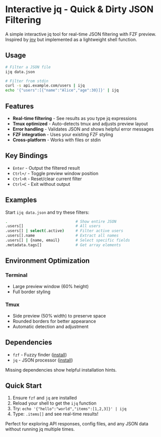 # Interactive jq - Quick & Dirty JSON Filtering

A simple interactive jq tool for real-time JSON filtering with FZF preview. Inspired by [jnv](https://github.com/ynqa/jnv) but implemented as a lightweight shell function.

## Usage

```bash
# Filter a JSON file
ijq data.json

# Filter from stdin
curl -s api.example.com/users | ijq
echo '{"users":[{"name":"Alice","age":30}]}' | ijq
```

## Features

- **Real-time filtering** - See results as you type jq expressions
- **Tmux optimized** - Auto-detects tmux and adjusts preview layout
- **Error handling** - Validates JSON and shows helpful error messages
- **FZF integration** - Uses your existing FZF styling
- **Cross-platform** - Works with files or stdin

## Key Bindings

- `Enter` - Output the filtered result
- `Ctrl+/` - Toggle preview window position
- `Ctrl+R` - Reset/clear current filter
- `Ctrl+C` - Exit without output

## Examples

Start `ijq data.json` and try these filters:

```bash
.                              # Show entire JSON
.users[]                       # All users
.users[] | select(.active)     # Filter active users
.users[].name                  # Extract all names
.users[] | {name, email}       # Select specific fields
.metadata.tags[]               # Get array elements
```

## Environment Optimization

### Terminal
- Large preview window (60% height)
- Full border styling

### Tmux
- Side preview (50% width) to preserve space
- Rounded borders for better appearance
- Automatic detection and adjustment

## Dependencies

- `fzf` - Fuzzy finder ([install](https://github.com/junegunn/fzf#installation))
- `jq` - JSON processor ([install](https://stedolan.github.io/jq/download/))

Missing dependencies show helpful installation hints.

## Quick Start

1. Ensure `fzf` and `jq` are installed
2. Reload your shell to get the `ijq` function
3. Try: `echo '{"hello":"world","items":[1,2,3]}' | ijq`
4. Type: `.items[]` and see real-time results!

Perfect for exploring API responses, config files, and any JSON data without running jq multiple times.
